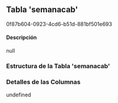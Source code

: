 
## Tabla 'semanacab'
0f87b604-0923-4cd6-b51d-881bf501e693
#### Descripción

null

### Estructura de la Tabla 'semanacab'




### Detalles de las Columnas
undefined

